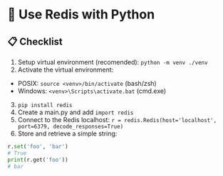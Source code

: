 # 🚀 Use Redis with Python

## 📋 Checklist

1. Setup virtual environment (recomended): `python -m venv ./venv`
2. Activate the virtual environment:

- POSIX: `source <venv>/bin/activate` (bash/zsh)
- Windows: `<venv>\Scripts\activate.bat` (cmd.exe)

3. `pip install redis`
4. Create a main.py and add `import redis`
5. Connect to the Redis localhost: `r = redis.Redis(host='localhost', port=6379, decode_responses=True)`
6. Store and retrieve a simple string:

```python
r.set('foo', 'bar')
# True
print(r.get('foo'))
# bar
```

